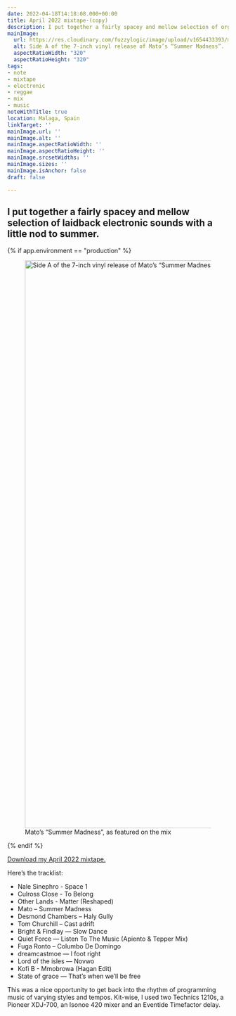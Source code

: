 ```yaml
---
date: 2022-04-18T14:18:08.000+00:00
title: April 2022 mixtape-(copy)
description: I put together a fairly spacey and mellow selection of organic electronics
mainImage:
  url: https://res.cloudinary.com/fuzzylogic/image/upload/v1654433393/mato_1500_squooshed_mozjpg_xjrkhl.jpg
  alt: Side A of the 7-inch vinyl release of Mato’s “Summer Madness”.
  aspectRatioWidth: "320"
  aspectRatioHeight: "320"
tags:
- note
- mixtape
- electronic
- reggae
- mix
- music
noteWithTitle: true
location: Malaga, Spain
linkTarget: ''
mainImage.url: ''
mainImage.alt: ''
mainImage.aspectRatioWidth: ''
mainImage.aspectRatioHeight: ''
mainImage.srcsetWidths: ''
mainImage.sizes: ''
mainImage.isAnchor: false
draft: false

---
```

I put together a fairly spacey and mellow selection of laidback electronic sounds with a little nod to summer.
---

{% if app.environment == "production" %}

<figure>
  <picture>
    <source type="image/avif" srcset="https://res.cloudinary.com/fuzzylogic/image/upload/f_avif,q_55,w_1292/v1654433393/mato_1500_squooshed_mozjpg_xjrkhl.jpg" />
    <source type="image/webp" srcset="https://res.cloudinary.com/fuzzylogic/image/upload/f_webp,q_55,w_1292/v1654433393/mato_1500_squooshed_mozjpg_xjrkhl.jpg" />
      <img class="u-full-parent-width" src="https://res.cloudinary.com/fuzzylogic/image/upload/f_jpg,q_auto,w_1292/v1654433393/mato_1500_squooshed_mozjpg_xjrkhl.jpg" width="1292" height="1292" alt="Side A of the 7-inch vinyl release of Mato’s “Summer Madness" loading="lazy" decoding="async" />
  </picture>
  <figcaption>Mato’s “Summer Madness”, as featured on the mix</figcaption>
</figure>

{% endif %}

[Download my April 2022 mixtape.](https://drive.google.com/uc?export=download&id=1xdHzCc-GyrRr40Yp-dUp6yYTXkCSOpvf)

Here’s the tracklist:

* Nale Sinephro - Space 1
* Culross Close - To Belong
* Other Lands - Matter (Reshaped)
* Mato – Summer Madness
* Desmond Chambers – Haly Gully
* Tom Churchill – Cast adrift
* Bright & Findlay — Slow Dance
* Quiet Force — Listen To The Music (Apiento & Tepper Mix)
* Fuga Ronto – Columbo De Domingo
* dreamcastmoe — l foot right
* Lord of the isles — Novwo
* Kofi B - Mmobrowa (Hagan Edit)
* State of grace — That’s when we’ll be free

This was a nice opportunity to get back into the rhythm of programming music of varying styles and tempos. Kit-wise, I used two Technics 1210s, a Pioneer XDJ-700, an Isonoe 420 mixer and an Eventide Timefactor delay.